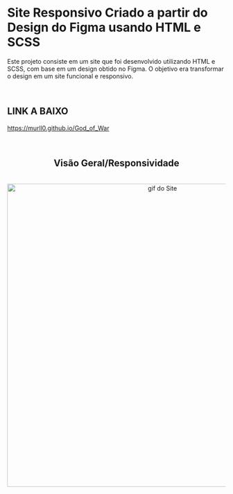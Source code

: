 # Site Responsivo Criado a partir do Design do Figma usando HTML e SCSS

Este projeto consiste em um site que foi desenvolvido utilizando HTML e SCSS, com base em um design obtido no Figma. O objetivo era transformar o design em um site funcional e responsivo.

<br>

## LINK A BAIXO
https://murll0.github.io/God_of_War

<br>

<h2 align="center">Visão Geral/Responsividade</h2>

<br>

<div align="center">
<img src="https://github.com/MURlL0/Portifolio/blob/5cc5e3e03ae2b2e10eed717650ac41964f19229c/Figma/God_of_War/assets/img-md/giphy.gif" alt="gif do Site" width="700"> 
</div>




